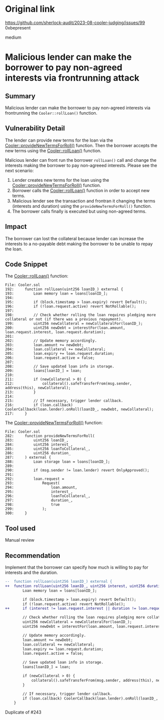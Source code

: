 # Original link
https://github.com/sherlock-audit/2023-08-cooler-judging/issues/99
0xbepresent

medium

# Malicious lender can make the borrower to pay non-agreed interests via frontrunning attack
## Summary

Malicious lender can make the borrower to pay non-agreed interests via frontrunning the `Cooler::rollLoan()` function.

## Vulnerability Detail

The lender can provide new terms for the loan via the [Cooler::provideNewTermsForRoll()](https://github.com/sherlock-audit/2023-08-cooler/blob/main/Cooler/src/Cooler.sol#L282C14-L282C36) function. Then the borrower accepts the new terms using the [Cooler::rollLoan()](https://github.com/sherlock-audit/2023-08-cooler/blob/main/Cooler/src/Cooler.sol#L192C14-L192C22) function.

Malicious lender can front run the borrower `rollLoan()` call and change the interests making the borrower to pay non-agreeed interests. Please see the next scenario:

1. Lender creates new terms for the loan using the [Cooler::provideNewTermsForRoll()](https://github.com/sherlock-audit/2023-08-cooler/blob/main/Cooler/src/Cooler.sol#L282C14-L282C36) function. 
2. Borrower calls the [Cooler::rollLoan()](https://github.com/sherlock-audit/2023-08-cooler/blob/main/Cooler/src/Cooler.sol#L192) function in order to accept new terms.
3. Malicious lender see the transaction and frontran it changing the terms (interests and duration) using the `provideNewTermsForRoll()` function.
4. The borrower calls finally is executed but using non-agreed terms.

## Impact

The borrower can lost the collateral because lender can increase the interests to a no-payable debt making the borrower to be unable to repay the loan.

## Code Snippet

The [Cooler::rollLoan()](https://github.com/sherlock-audit/2023-08-cooler/blob/main/Cooler/src/Cooler.sol#L192C14-L192C22) function:

```solidity
File: Cooler.sol
192:     function rollLoan(uint256 loanID_) external {
193:         Loan memory loan = loans[loanID_];
194: 
195:         if (block.timestamp > loan.expiry) revert Default();
196:         if (!loan.request.active) revert NotRollable();
197: 
198:         // Check whether rolling the loan requires pledging more collateral or not (if there was a previous repayment).
199:         uint256 newCollateral = newCollateralFor(loanID_);
200:         uint256 newDebt = interestFor(loan.amount, loan.request.interest, loan.request.duration);
201: 
202:         // Update memory accordingly.
203:         loan.amount += newDebt;
204:         loan.collateral += newCollateral;
205:         loan.expiry += loan.request.duration;
206:         loan.request.active = false;
207: 
208:         // Save updated loan info in storage.
209:         loans[loanID_] = loan;
210: 
211:         if (newCollateral > 0) {
212:             collateral().safeTransferFrom(msg.sender, address(this), newCollateral);
213:         }
214: 
215:         // If necessary, trigger lender callback.
216:         if (loan.callback) CoolerCallback(loan.lender).onRoll(loanID_, newDebt, newCollateral);
217:     }
```

The [Cooler::provideNewTermsForRoll()](https://github.com/sherlock-audit/2023-08-cooler/blob/main/Cooler/src/Cooler.sol#L282C14-L282C36) function:

```solidity
File: Cooler.sol
282:     function provideNewTermsForRoll(
283:         uint256 loanID_,
284:         uint256 interest_,
285:         uint256 loanToCollateral_,
286:         uint256 duration_
287:     ) external {
288:         Loan storage loan = loans[loanID_];
289: 
290:         if (msg.sender != loan.lender) revert OnlyApproved();
291: 
292:         loan.request =
293:             Request(
294:                 loan.amount,
295:                 interest_,
296:                 loanToCollateral_,
297:                 duration_,
298:                 true
299:             );
300:     }
```

## Tool used

Manual review

## Recommendation

Implement that the borrower can specify how much is willing to pay for interests and the duration.

```diff
--  function rollLoan(uint256 loanID_) external {
++  function rollLoan(uint256 loanID_, uint256 interest, uint256 duration) external {
        Loan memory loan = loans[loanID_];

        if (block.timestamp > loan.expiry) revert Default();
        if (!loan.request.active) revert NotRollable();
++      if (interest != loan.request.interest || duration != loan.request.duration) revert();

        // Check whether rolling the loan requires pledging more collateral or not (if there was a previous repayment).
        uint256 newCollateral = newCollateralFor(loanID_);
        uint256 newDebt = interestFor(loan.amount, loan.request.interest, loan.request.duration);

        // Update memory accordingly.
        loan.amount += newDebt;
        loan.collateral += newCollateral;
        loan.expiry += loan.request.duration;
        loan.request.active = false;

        // Save updated loan info in storage.
        loans[loanID_] = loan;

        if (newCollateral > 0) {
            collateral().safeTransferFrom(msg.sender, address(this), newCollateral);
        }

        // If necessary, trigger lender callback.
        if (loan.callback) CoolerCallback(loan.lender).onRoll(loanID_, newDebt, newCollateral);
    }
```



Duplicate of #243 
